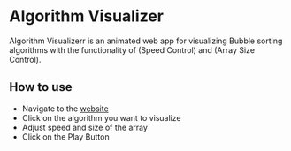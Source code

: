 # Algorithm Visualizer
Algorithm Visualizerr is an animated web app for visualizing Bubble sorting algorithms with the functionality of (Speed Control) and (Array Size Control).

## How to use
- Navigate to the [website](https://algorithm-visualizer-flax.vercel.app/)
- Click on the algorithm you want to visualize
- Adjust speed and size of the array
- Click on the Play Button
